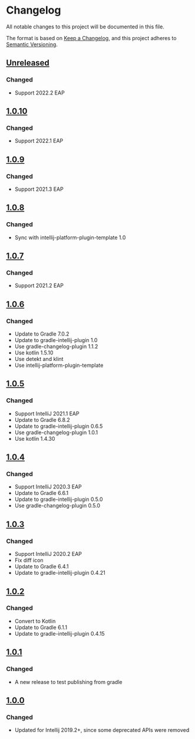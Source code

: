 # Changelog
All notable changes to this project will be documented in this file.

The format is based on [Keep a Changelog](https://keepachangelog.com/en/1.0.0/),
and this project adheres to [Semantic Versioning](https://semver.org/spec/v2.0.0.html).

## [Unreleased]
### Changed
- Support 2022.2 EAP

## [1.0.10]
### Changed
- Support 2022.1 EAP

## [1.0.9]
### Changed
- Support 2021.3 EAP

## [1.0.8]
### Changed
- Sync with intellij-platform-plugin-template 1.0

## [1.0.7]
### Changed
- Support 2021.2 EAP

## [1.0.6]
### Changed
- Update to Gradle 7.0.2
- Update to gradle-intellij-plugin 1.0
- Use gradle-changelog-plugin 1.1.2
- Use kotlin 1.5.10
- Use detekt and klint
- Use intellij-platform-plugin-template

## [1.0.5]
### Changed
- Support IntelliJ 2021.1 EAP
- Update to Gradle 6.8.2
- Update to gradle-intellij-plugin 0.6.5
- Use gradle-changelog-plugin 1.0.1
- Use kotlin 1.4.30

## [1.0.4]
### Changed
- Support IntelliJ 2020.3 EAP
- Update to Gradle 6.6.1
- Update to gradle-intellij-plugin 0.5.0
- Use gradle-changelog-plugin  0.5.0

## [1.0.3]
### Changed
- Support IntelliJ 2020.2 EAP
- Fix diff icon
- Update to Gradle 6.4.1
- Update to gradle-intellij-plugin 0.4.21

## [1.0.2]
### Changed
- Convert to Kotlin
- Update to Gradle 6.1.1
- Update to gradle-intellij-plugin 0.4.15

## [1.0.1]
### Changed
- A new release to test publishing from gradle

## [1.0.0]
### Changed
- Updated for Intellij 2019.2+, since some deprecated APIs were removed

[Unreleased]: https://github.com/jbeckers/CompareTabWithEditor2/compare/v1.0.10...HEAD
[1.0.10]: https://github.com/jbeckers/CompareTabWithEditor2/compare/v1.0.9...v1.0.10
[1.0.9]: https://github.com/jbeckers/CompareTabWithEditor2/compare/v1.0.8...v1.0.9
[1.0.8]: https://github.com/jbeckers/CompareTabWithEditor2/compare/v1.0.7...v1.0.8
[1.0.7]: https://github.com/jbeckers/CompareTabWithEditor2/compare/v1.0.6...v1.0.7
[1.0.6]: https://github.com/jbeckers/CompareTabWithEditor2/compare/v1.0.5...v1.0.6
[1.0.5]: https://github.com/jbeckers/CompareTabWithEditor2/compare/v1.0.4...v1.0.5
[1.0.4]: https://github.com/jbeckers/CompareTabWithEditor2/compare/v1.0.3...v1.0.4
[1.0.3]: https://github.com/jbeckers/CompareTabWithEditor2/compare/v1.0.2...v1.0.3
[1.0.2]: https://github.com/jbeckers/CompareTabWithEditor2/compare/v1.0.1...v1.0.2
[1.0.1]: https://github.com/jbeckers/CompareTabWithEditor2/compare/v1.0.0...v1.0.1
[1.0.0]: https://github.com/jbeckers/CompareTabWithEditor2/releases/tag/v1.0.0
